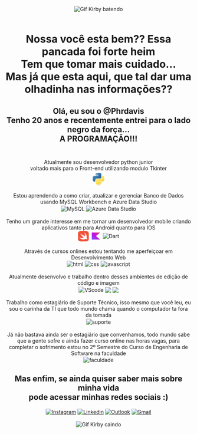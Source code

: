 <p align="center">

<img src="https://user-images.githubusercontent.com/105741181/186723128-b800d96a-83b7-416b-82de-1a09904fbdd8.gif" alt="Gif Kirby batendo">
  
  <br>
  <br> 
  
<h1 align="center">
Nossa você esta bem??
Essa pancada foi forte heim<br>
Tem que tomar mais cuidado...<br>
Mas já que esta aqui, que tal dar
uma olhadinha nas informações??</h1>

<h2 align="center">
Olá, eu sou o @Phrdavis<br>
Tenho 20 anos e recentemente
entrei para o lado negro da força...<br>
A PROGRAMAÇÃO!!!<br><br>
</h2>

<p align="center">
Atualmente sou desenvolvedor python junior<br>
voltado mais para o Front-end utilizando modulo Tkinter<br>
<img align="center" alt="Rosa-Python" height="40" width="40" src="https://raw.githubusercontent.com/devicons/devicon/master/icons/python/python-original.svg"> 
<br>
<br>
Estou aprendendo a como criar, atualizar e gerenciar Banco de Dados usando MySQL Workbench e Azure Data Studio<br>
<img align="center" alt="MySQL" height="40" width="40" src="https://user-images.githubusercontent.com/105741181/194877880-0d4951da-945b-4db0-9aa8-f7f12f3f1c9b.png">
<img align="center" alt="Azure Data Studio" height="40" width="40" src="https://user-images.githubusercontent.com/105741181/194878356-82d48cbd-3199-41f4-a035-4937976c69d1.png">
<br>
<br>
Tenho um grande interesse em me tornar
um desenvolvedor mobile criando
aplicativos tanto para Android quanto
para IOS<br>
<img align="center" alt="Swift" height="30" width="30" src="https://raw.githubusercontent.com/devicons/devicon/master/icons/swift/swift-original.svg">  <img align="center" alt="Kotlin" height="25" width="30" src="https://raw.githubusercontent.com/devicons/devicon/master/icons/kotlin/kotlin-original.svg">  <img align="center" alt="Dart" height="30" width="30" src="https://user-images.githubusercontent.com/105741181/194592801-ae302308-4516-4b05-82ff-e588f2a09de9.png"> 
<br>
<br>
Através de cursos onlines estou tentando me aperfeiçoar
em Desenvolvimento Web<br>
<img align="center" alt="html" height="35" width="35" src="https://user-images.githubusercontent.com/105741181/186736946-686aef53-5f73-4939-9dc9-c83a326bdd55.png"> <img align="center" alt="css" height="35" width="35" src="https://user-images.githubusercontent.com/105741181/186737108-a99e6669-034b-4548-a7a4-9b34fb4e6b55.png"> <img align="center" alt="javascript" height="35" width="35" src="https://user-images.githubusercontent.com/105741181/186737455-4faa2210-df5c-4661-b53c-5e51f4ae6a06.png"> 
<br>
<br>
Atualmente desenvolvo e trabalho dentro desses ambientes de edição de código e imagem<br>
<img align="center" width="35" height="35" src="https://user-images.githubusercontent.com/105741181/187460962-b2631109-4f5a-4486-8492-1f792900940d.png" alt="VScode"> <img align="center" height="35" src="https://user-images.githubusercontent.com/105741181/187462245-fc1398b0-e8a1-4203-be9c-feda090f4a72.png">
<img align="center" width="55" src="https://user-images.githubusercontent.com/105741181/190644143-4ac1c232-e07c-412d-aa20-b357e2658ba0.png">
<br>
<br>
Trabalho como estagiário de Suporte Técnico, isso mesmo que você leu, eu sou o carinha da TI que todo mundo chama quando o computador ta fora da tomada<br>
<img align="center" alt="suporte" height="50" width="50" src="https://user-images.githubusercontent.com/105741181/186914227-7173dd83-3fb5-4e49-99ec-e8bf3efa0ff1.png")
<br>
<br>
<br>
Já não bastava ainda ser o estagiário
que convenhamos, todo mundo sabe que a gente sofre e ainda fazer
curso online nas horas vagas, para completar o sofrimento estou no
2º Semestre do Curso de Engenharia de Software na faculdade<br>
<img align="center" alt="faculdade" height="50" width="50" src="https://user-images.githubusercontent.com/105741181/186914700-f4d67c2b-45ab-4d20-9cae-5a5a493078f2.png")


</p>
<h2 align="center">
Mas enfim, se ainda quiser saber mais sobre minha vida<br>
pode acessar minhas redes sociais :)
</h2>
<p align = "center">
<a href="https://www.instagram.com/davip27/"><img align="center" alt="Instagram" height="60" width="60" src="https://user-images.githubusercontent.com/105741181/186734770-a7dc1306-bb56-4012-96ee-4c8838a40b39.png" target="_blank" ></a>
<a href="https://www.linkedin.com/in/phrdavis/"><img align="center" alt="Linkedin" height="60" width="60" src="https://user-images.githubusercontent.com/105741181/186735021-2a2cc3e4-8f94-44c2-9d72-a4206fd4538c.png" target="_blank" ></a>
<a href=mailto:davipi_sou@hotmail.com><img align="center" alt="Outlook" height="60" width="60" src="https://user-images.githubusercontent.com/105741181/186936226-390add12-773e-4aa3-9cc2-d48dcbfafff2.png" target="_blank" ></a>
<a href=mailto:davipinheiro.dev@gmail.com><img align="center" alt="Gmail" height="60" width="60" src="https://user-images.githubusercontent.com/105741181/186945008-37f0971d-dac1-45b6-ad16-5566ad16bdad.png"  target="_blank" ></a><br><br>


<img height="200" width="200" src="https://user-images.githubusercontent.com/110943818/186932562-f81b3e27-51ff-45d4-bb5f-9f85ff0b5dca.gif" alt="Gif Kirby caindo">
</p>
